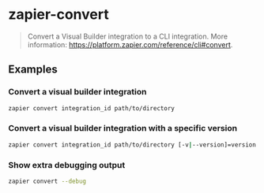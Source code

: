 # zapier-convert

> Convert a Visual Builder integration to a CLI integration. More information: <https://platform.zapier.com/reference/cli#convert>.

## Examples

### Convert a visual builder integration

```bash
zapier convert integration_id path/to/directory
```

### Convert a visual builder integration with a specific version

```bash
zapier convert integration_id path/to/directory [-v|--version]=version
```

### Show extra debugging output

```bash
zapier convert --debug
```
